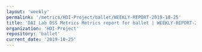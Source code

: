 ```yaml
---
layout: 'weekly'
permalink: '/metrics/HDI-Project/ballet/WEEKLY-REPORT-2019-10-25'
title: 'DAI Lab OSS Metrics Metrics report for ballet | WEEKLY-REPORT-2019-10-25'
organization: 'HDI-Project'
repository: 'ballet'
current_date: '2019-10-25'
---
```

